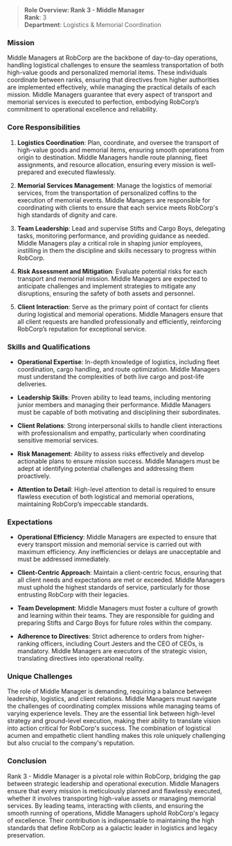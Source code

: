 > **Role Overview: Rank 3 - Middle Manager**  
> **Rank**: 3  
> **Department**: Logistics & Memorial Coordination

### Mission

Middle Managers at RobCorp are the backbone of day-to-day operations, handling logistical challenges to ensure the seamless transportation of both high-value goods and personalized memorial items. These individuals coordinate between ranks, ensuring that directives from higher authorities are implemented effectively, while managing the practical details of each mission. Middle Managers guarantee that every aspect of transport and memorial services is executed to perfection, embodying RobCorp’s commitment to operational excellence and reliability.

### Core Responsibilities

1. **Logistics Coordination**: Plan, coordinate, and oversee the transport of high-value goods and memorial items, ensuring smooth operations from origin to destination. Middle Managers handle route planning, fleet assignments, and resource allocation, ensuring every mission is well-prepared and executed flawlessly.
    
2. **Memorial Services Management**: Manage the logistics of memorial services, from the transportation of personalized coffins to the execution of memorial events. Middle Managers are responsible for coordinating with clients to ensure that each service meets RobCorp's high standards of dignity and care.
    
3. **Team Leadership**: Lead and supervise Stifts and Cargo Boys, delegating tasks, monitoring performance, and providing guidance as needed. Middle Managers play a critical role in shaping junior employees, instilling in them the discipline and skills necessary to progress within RobCorp.
    
4. **Risk Assessment and Mitigation**: Evaluate potential risks for each transport and memorial mission. Middle Managers are expected to anticipate challenges and implement strategies to mitigate any disruptions, ensuring the safety of both assets and personnel.
    
5. **Client Interaction**: Serve as the primary point of contact for clients during logistical and memorial operations. Middle Managers ensure that all client requests are handled professionally and efficiently, reinforcing RobCorp’s reputation for exceptional service.
    

### Skills and Qualifications

- **Operational Expertise**: In-depth knowledge of logistics, including fleet coordination, cargo handling, and route optimization. Middle Managers must understand the complexities of both live cargo and post-life deliveries.
    
- **Leadership Skills**: Proven ability to lead teams, including mentoring junior members and managing their performance. Middle Managers must be capable of both motivating and disciplining their subordinates.
    
- **Client Relations**: Strong interpersonal skills to handle client interactions with professionalism and empathy, particularly when coordinating sensitive memorial services.
    
- **Risk Management**: Ability to assess risks effectively and develop actionable plans to ensure mission success. Middle Managers must be adept at identifying potential challenges and addressing them proactively.
    
- **Attention to Detail**: High-level attention to detail is required to ensure flawless execution of both logistical and memorial operations, maintaining RobCorp’s impeccable standards.
    

### Expectations

- **Operational Efficiency**: Middle Managers are expected to ensure that every transport mission and memorial service is carried out with maximum efficiency. Any inefficiencies or delays are unacceptable and must be addressed immediately.
    
- **Client-Centric Approach**: Maintain a client-centric focus, ensuring that all client needs and expectations are met or exceeded. Middle Managers must uphold the highest standards of service, particularly for those entrusting RobCorp with their legacies.
    
- **Team Development**: Middle Managers must foster a culture of growth and learning within their teams. They are responsible for guiding and preparing Stifts and Cargo Boys for future roles within the company.
    
- **Adherence to Directives**: Strict adherence to orders from higher-ranking officers, including Court Jesters and the CEO of CEOs, is mandatory. Middle Managers are executors of the strategic vision, translating directives into operational reality.
    

### Unique Challenges

The role of Middle Manager is demanding, requiring a balance between leadership, logistics, and client relations. Middle Managers must navigate the challenges of coordinating complex missions while managing teams of varying experience levels. They are the essential link between high-level strategy and ground-level execution, making their ability to translate vision into action critical for RobCorp's success. The combination of logistical acumen and empathetic client handling makes this role uniquely challenging but also crucial to the company's reputation.

### Conclusion

Rank 3 - Middle Manager is a pivotal role within RobCorp, bridging the gap between strategic leadership and operational execution. Middle Managers ensure that every mission is meticulously planned and flawlessly executed, whether it involves transporting high-value assets or managing memorial services. By leading teams, interacting with clients, and ensuring the smooth running of operations, Middle Managers uphold RobCorp's legacy of excellence. Their contribution is indispensable to maintaining the high standards that define RobCorp as a galactic leader in logistics and legacy preservation.